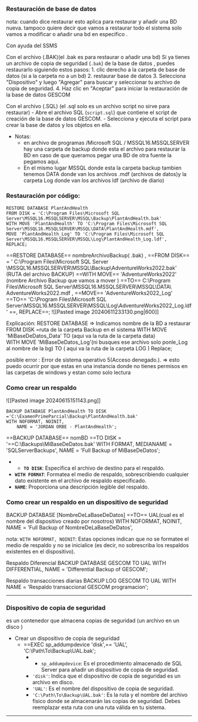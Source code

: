 

### Restauración de base de datos
nota: cuando dice restaurar esto aplica para restaurar y añadir una BD nueva.  tampoco quiere decir que vamos a restaurar todo el sistema solo vamos a modificar o añadir una bd en especifico . 


Con ayuda del SSMS

Con el archivo  (.BAK)(el .bak es para restaurar o añadir una bd)
	Si ya tienes un archivo de copia de seguridad (`.bak`) de la base de datos , puedes restaurarlo siguiendo estos pasos:
	1. clic derecho a la carpeta de base de datos (si a la carpeta no a un bd)
	2. restaurar base de datos 
	3. Selecciona "Dispositivo" y luego "Agregar" para buscar y seleccionar tu archivo de copia de seguridad.
	4. Haz clic en "Aceptar" para iniciar la restauración de la base de datos GESCOM

Con el archivo (.SQL) (el .sql solo es un archivo script no sirve para restaurar)
	- Abre el archivo SQL (`script.sql`) que contiene el script de creación de la base de datos GESCOM.
	- Selecciona y ejecuta el script para crear la base de datos y los objetos en ella.



- Notas:
	- en archivo de programas /Microsoft SQL / MSSQL16.MSSQLSERVER hay una carpeta de backup donde esta el archivo para restaurar la BD en caso de que queramos pegar una BD de otra fuente la pegamos aqui. 
	- En el mismo lugar MSSQL donde esta la carpeta backup tambien tenemos DATA donde van los archivos .mdf (archivos de datos)y la carpeta Log donde van los archivos ldf (archivo de diario)

### Restauración por código: 

```
RESTORE DATABASE PlantAndHealth
FROM DISK = 'C:\Program Files\Microsoft SQL Server\MSSQL16.MSSQLSERVER\MSSQL\Backup\PlantAndHealth.bak'
WITH MOVE 'PlantAndHealth' TO 'C:\Program Files\Microsoft SQL Server\MSSQL16.MSSQLSERVER\MSSQL\DATA\PlantAndHealth.mdf',
MOVE 'PlantAndHealth_Log' TO 'C:\Program Files\Microsoft SQL Server\MSSQL16.MSSQLSERVER\MSSQL\Log\PlantAndHealth_Log.ldf',
REPLACE;
```

==RESTORE DATABASE== nombreArchivoBackup( .bak) ,
==FROM DISK== =  ' C:\Program Files\Microsoft SQL Server \MSSQL16.MSSQLSERVER\MSSQL\Backup\AdventureWorks2022.bak' (RUTA del archivo BACKUP)
==WITH MOVE==  'AdventureWorks2022' (nombre Archivo Backup que vamos a mover  )
==TO==  C:\Program Files\Microsoft SQL Server\MSSQL16.MSSQLSERVER\MSSQL\DATA\ AdventureWorks2022.mdf    ,
==MOVE== 'AdventureWorks2022_Log' ==TO== 'C:\Program Files\Microsoft SQL Server\MSSQL16.MSSQLSERVER\MSSQL\Log\AdventureWorks2022_Log.ldf'
==, REPLACE==; 
![[Pasted image 20240611233130.png|600]]

Explicación:
RESTORE DATABASE => Indicamos nombre de la BD a restaurar
FROM DISK =ruta de la carpeta Backup en el sistema 
WITH MOVE 'MiBaseDeDatos_Data' TO (aqui va la ruta de la carpeta data)  
WITH MOVE 'MiBaseDeDatos_Log'(ni busques ese archivo solo ponle_Log al nombre de la bg) TO ( aqui va la ruta de la carpeta LOG ) 
Replace;


posible error : Error de sistema operativo 5(Acceso denegado.). => esto puedo ocurrir por que estas en una instancia donde no tienes permisos en las carpetas de windows y estan como solo lectura 


### Como crear un respaldo 

![[Pasted image 20240615151143.png]]
```
BACKUP DATABASE PlantAndHealth TO DISK ='C:\ExamenPrimeParcial\Backup\PlantAndHealth.bak'
WITH NOFORMAT, NOINIT,
	NAME = 'JORDAN ORBE - PlantAndHealth';
```

==BACKUP DATABASE== nomBD  ==TO DISK = '==C:\Backups\MiBaseDeDatos.bak'
WITH FORMAT,
MEDIANAME = 'SQLServerBackups', NAME = 'Full Backup of MiBaseDeDatos';
- - **`TO DISK`**: Especifica el archivo de destino para el respaldo.
- **`WITH FORMAT`**: Formatea el medio de respaldo, sobrescribiendo cualquier dato existente en el archivo de respaldo especificado.
- **`NAME`**: Proporciona una descripción legible del respaldo.

### Como crear un respaldo en un dispositivo de seguridad 

BACKUP DATABASE [NombreDeLaBaseDeDatos] ==TO== UAL(cual es el nombre del dispositivo creado por nosotros)
WITH NOFORMAT, NOINIT,
	NAME = 'Full Backup of NombreDeLaBaseDeDatos', 
	
nota: `WITH NOFORMAT, NOINIT`: Estas opciones indican que no se formatee el medio de respaldo y no se inicialice (es decir, no sobrescriba los respaldos existentes en el dispositivo).


Respaldo Diferencial 
BACKUP DATABASE GESCOM TO UAL WITH DIFFERENTIAL, NAME = 'Differential Backup of GESCOM'; 

Respaldo transacciones diarias 
BACKUP LOG GESCOM TO UAL WITH NAME = 'Respaldo transaccional GESCOM programacion';



---

### Dispositivo de copia de seguridad 

es un contenedor que almacena copias de seguridad (un archivo en un disco )
- Crear un dispositivo de copia de seguridad
	- ==EXEC sp_addumpdevice 'disk',== 'UAL', 'C:\Path\To\Backup\UAL.bak';
		- - `sp_addumpdevice`: Es el procedimiento almacenado de SQL Server para añadir un dispositivo de copia de seguridad.
		- `'disk'`: Indica que el dispositivo de copia de seguridad es un archivo en disco.
		- `'UAL'`: Es el nombre del dispositivo de copia de seguridad.
		- `'C:\Path\To\Backup\UAL.bak'`: Es la ruta y el nombre del archivo físico donde se almacenarán las copias de seguridad. Debes reemplazar esta ruta con una ruta válida en tu sistema.




---




